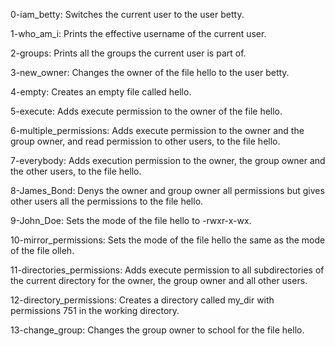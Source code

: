 0-iam_betty: Switches the current user to the user betty.

1-who_am_i: Prints the effective username of the current user.

2-groups: Prints all the groups the current user is part of.

3-new_owner: Changes the owner of the file hello to the user betty.

4-empty: Creates an empty file called hello.

5-execute: Adds execute permission to the owner of the file hello.

6-multiple_permissions: Adds execute permission to the owner and the group owner, and read permission to other users, to the file hello.

7-everybody: Adds execution permission to the owner, the group owner and the other users, to the file hello.

8-James_Bond: Denys the owner and group owner all permissions but gives other users all the permissions to the file hello.

9-John_Doe: Sets the mode of the file hello to -rwxr-x-wx.

10-mirror_permissions: Sets the mode of the file hello the same as the mode of the file olleh.

11-directories_permissions: Adds execute permission to all subdirectories of the current directory for the owner, the group owner and all other users.

12-directory_permissions: Creates a directory called my_dir with permissions 751 in the working directory.

13-change_group: Changes the group owner to school for the file hello.
